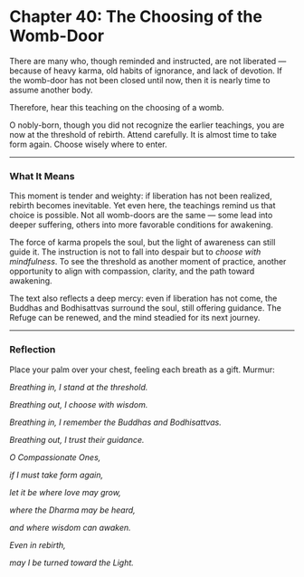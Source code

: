 # Chapter 40: The Choosing of the Womb-Door

There are many who, though reminded and instructed, are not liberated — because of heavy karma, old habits of ignorance, and lack of devotion. If the womb-door has not been closed until now, then it is nearly time to assume another body.

Therefore, hear this teaching on the choosing of a womb.

O nobly-born, though you did not recognize the earlier teachings, you are now at the threshold of rebirth. Attend carefully. It is almost time to take form again. Choose wisely where to enter.

---

### What It Means

This moment is tender and weighty: if liberation has not been realized, rebirth becomes inevitable. Yet even here, the teachings remind us that choice is possible. Not all womb-doors are the same — some lead into deeper suffering, others into more favorable conditions for awakening.

The force of karma propels the soul, but the light of awareness can still guide it. The instruction is not to fall into despair but to *choose with mindfulness*. To see the threshold as another moment of practice, another opportunity to align with compassion, clarity, and the path toward awakening.

The text also reflects a deep mercy: even if liberation has not come, the Buddhas and Bodhisattvas surround the soul, still offering guidance. The Refuge can be renewed, and the mind steadied for its next journey.

---

### Reflection

Place your palm over your chest, feeling each breath as a gift. Murmur:

*Breathing in, I stand at the threshold.*

*Breathing out, I choose with wisdom.*

*Breathing in, I remember the Buddhas and Bodhisattvas.*

*Breathing out, I trust their guidance.*

*O Compassionate Ones,*

*if I must take form again,*

*let it be where love may grow,*

*where the Dharma may be heard,*

*and where wisdom can awaken.*

*Even in rebirth,*

*may I be turned toward the Light.*
